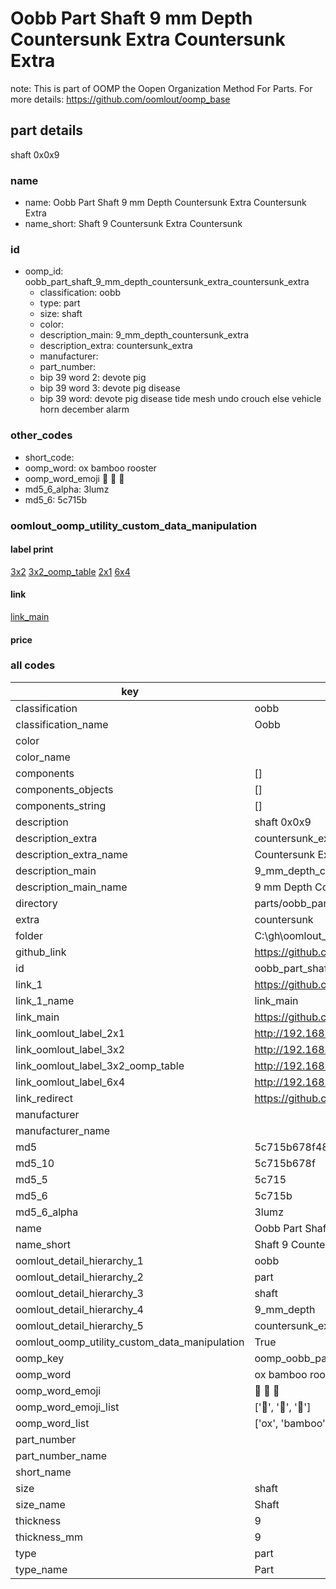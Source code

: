 # Oobb Part Shaft 9 mm Depth Countersunk Extra Countersunk Extra  

note: This is part of OOMP the Oopen Organization Method For Parts. For more details: https://github.com/oomlout/oomp_base

##  part details
  



shaft 0x0x9



### name
* name: Oobb Part Shaft 9 mm Depth Countersunk Extra Countersunk Extra
* name_short: Shaft 9 Countersunk Extra Countersunk
### id
* oomp_id: oobb_part_shaft_9_mm_depth_countersunk_extra_countersunk_extra
  * classification: oobb
  * type: part
  * size: shaft
  * color: 
  * description_main: 9_mm_depth_countersunk_extra
  * description_extra: countersunk_extra
  * manufacturer: 
  * part_number: 
  * bip 39 word 2: devote pig
  * bip 39 word 3: devote pig disease
  * bip 39 word: devote pig disease tide mesh undo crouch else vehicle horn december alarm

### other_codes
* short_code: 
* oomp_word: ox bamboo rooster
* oomp_word_emoji :ox: :bamboo: :rooster:
* md5_6_alpha: 3lumz
* md5_6: 5c715b






### oomlout_oomp_utility_custom_data_manipulation
#### label print
[3x2](http://192.168.1.245:1112/?label=oomp%203lumz)
[3x2_oomp_table](http://192.168.1.108:1112/?label=oomp%203lumz)
[2x1](http://192.168.1.242:1112/?label=oomp%203lumz)
[6x4](http://192.168.1.55:1112/?label=oomp%203lumz)    

#### link

[link_main](https://github.com/oomlout/oomlout_oobb_version_4_generated_parts/tree/main/navigation_oomp/oobb/part/shaft/9_mm_depth_countersunk_extra/countersunk_extra/part)                              

#### price







### all codes 
| key | value |  
| --- | --- |  
| classification | oobb |  
| classification_name | Oobb |  
| color |  |  
| color_name |  |  
| components | [] |  
| components_objects | [] |  
| components_string | [] |  
| description | shaft 0x0x9 |  
| description_extra | countersunk_extra |  
| description_extra_name | Countersunk Extra |  
| description_main | 9_mm_depth_countersunk_extra |  
| description_main_name | 9 mm Depth Countersunk Extra |  
| directory | parts/oobb_part_shaft_9_mm_depth_countersunk_extra_countersunk_extra |  
| extra | countersunk |  
| folder | C:\gh\oomlout_oobb_version_4_generated_parts\parts\oobb_part_shaft_9_mm_depth_countersunk_extra_countersunk_extra |  
| github_link | https://github.com/oomlout/oomlout_oomp_part_src/tree/main/parts/oobb_part_shaft_9_mm_depth_countersunk_extra_countersunk_extra |  
| id | oobb_part_shaft_9_mm_depth_countersunk_extra_countersunk_extra |  
| link_1 | https://github.com/oomlout/oomlout_oobb_version_4_generated_parts/tree/main/navigation_oomp/oobb/part/shaft/9_mm_depth_countersunk_extra/countersunk_extra/part |  
| link_1_name | link_main |  
| link_main | https://github.com/oomlout/oomlout_oobb_version_4_generated_parts/tree/main/navigation_oomp/oobb/part/shaft/9_mm_depth_countersunk_extra/countersunk_extra/part |  
| link_oomlout_label_2x1 | http://192.168.1.242:1112/?label=oomp%203lumz |  
| link_oomlout_label_3x2 | http://192.168.1.245:1112/?label=oomp%203lumz |  
| link_oomlout_label_3x2_oomp_table | http://192.168.1.108:1112/?label=oomp%203lumz |  
| link_oomlout_label_6x4 | http://192.168.1.55:1112/?label=oomp%203lumz |  
| link_redirect | https://github.com/oomlout/oomlout_oobb_version_4_generated_parts/tree/main/parts/oobb_shaft_09_ex_countersunk |  
| manufacturer |  |  
| manufacturer_name |  |  
| md5 | 5c715b678f482687b3c5ee1c7e2921e6 |  
| md5_10 | 5c715b678f |  
| md5_5 | 5c715 |  
| md5_6 | 5c715b |  
| md5_6_alpha | 3lumz |  
| name | Oobb Part Shaft 9 mm Depth Countersunk Extra Countersunk Extra |  
| name_short | Shaft 9 Countersunk Extra Countersunk |  
| oomlout_detail_hierarchy_1 | oobb |  
| oomlout_detail_hierarchy_2 | part |  
| oomlout_detail_hierarchy_3 | shaft |  
| oomlout_detail_hierarchy_4 | 9_mm_depth |  
| oomlout_detail_hierarchy_5 | countersunk_extra |  
| oomlout_oomp_utility_custom_data_manipulation | True |  
| oomp_key | oomp_oobb_part_shaft_9_mm_depth_countersunk_extra_countersunk_extra |  
| oomp_word | ox bamboo rooster |  
| oomp_word_emoji | :ox: :bamboo: :rooster: |  
| oomp_word_emoji_list | [':ox:', ':bamboo:', ':rooster:'] |  
| oomp_word_list | ['ox', 'bamboo', 'rooster'] |  
| part_number |  |  
| part_number_name |  |  
| short_name |  |  
| size | shaft |  
| size_name | Shaft |  
| thickness | 9 |  
| thickness_mm | 9 |  
| type | part |  
| type_name | Part |  
